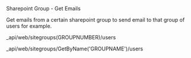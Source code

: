 Sharepoint Group - Get Emails

Get emails from a certain sharepoint group to send email to that group of users for example.

_api/web/sitegroups(GROUPNUMBER)/users

_api/web/sitegroups/GetByName('GROUPNAME')/users

